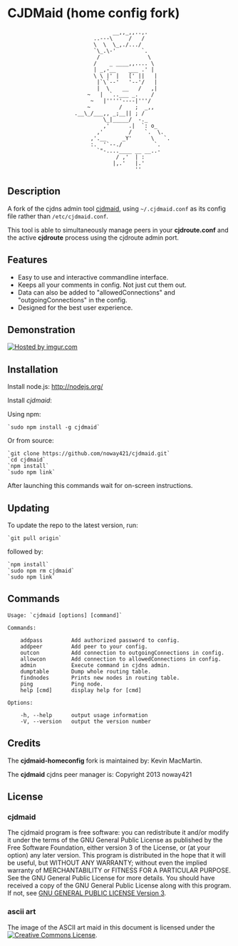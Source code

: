 # CJDMaid (home config fork) #

                                     __,,_,,..,.
                               ..---\     /   /
                               \  \  \_,./.../
                               `\_.\-'        `.
                                /               \
                               /    _ ____,,.... \
                               | _,-__    ___ .' |
                               \ \ |' |   [' ||   |
                                |`\`--'   '--'/   |
                                |  \    __   /   ,|
                             ~   |  `..___ _.    /
                              ~   |'''''----|'''/
                             ~         /    ;  _,,
                         .__\_/___,, _;__|| ; /
                                  \_|_____/  -._
                                  ,'      .|  `: o_
                                ,'        /    `.  \.
                              ,'.__     _Y'      \   `.
                              :.  '`--./          `.
                                `"-....____ __ __..-
                                      / ,'  | :
                                     |,.'   |.'
                                            ''
## Description ##

A fork of the cjdns admin tool [cjdmaid](https://github.com/noway421/cjdmaid), using `~/.cjdmaid.conf` as its config file rather than `/etc/cjdmaid.conf`.

This tool is able to simultaneously manage peers in your **cjdroute.conf** and the active **cjdroute** process using the cjdroute admin port.

## Features ##

* Easy to use and interactive commandline interface.
* Keeps all your comments in config. Not just cut them out.
* Data can also be added to "allowedConnections" and "outgoingConnections" in the config.
* Designed for the best user experience.

## Demonstration ##

[![Hosted by imgur.com](http://i.imgur.com/UqzvKnN.gif "Hosted by imgur.com")](http://imgur.com/UqzvKnN)

## Installation ##

Install node.js: http://nodejs.org/

Install *cjdmaid*:

Using npm:

    `sudo npm install -g cjdmaid`

Or from source:

    `git clone https://github.com/noway421/cjdmaid.git`
    `cd cjdmaid`
    `npm install`
    `sudo npm link`

After launching this commands wait for on-screen instructions.

## Updating ##

To update the repo to the latest version, run:

    `git pull origin`

followed by:

    `npm install`
    `sudo npm rm cjdmaid`
    `sudo npm link`

## Commands ##

    Usage: `cjdmaid [options] [command]`

    Commands:

        addpass         Add authorized password to config.
        addpeer         Add peer to your config.
        outcon          Add connection to outgoingConnections in config.
        allowcon        Add connection to allowedConnections in config.
        admin           Execute command in cjdns admin.
        dumptable       Dump whole routing table.
        findnodes       Prints new nodes in routing table.
        ping            Ping node.
        help [cmd]      display help for [cmd]

    Options:

        -h, --help      output usage information
        -V, --version   output the version number

## Credits ##

The **cjdmaid-homeconfig** fork is maintained by: Kevin MacMartin.

The **cjdmaid** cjdns peer manager is: Copyright 2013 noway421

## License ##

### cjdmaid ###

The cjdmaid program is free software: you can redistribute it and/or modify it under the terms of the GNU General Public License as published by the Free Software Foundation, either version 3 of the License, or (at your option) any later version. This program is distributed in the hope that it will be useful, but WITHOUT ANY WARRANTY; without even the implied warranty of MERCHANTABILITY or FITNESS FOR A PARTICULAR PURPOSE. See the GNU General Public License for more details. You should have received a copy of the GNU General Public License along with this program. If not, see [GNU GENERAL PUBLIC LICENSE Version 3](https://www.gnu.org/licenses/gpl.html).

### ascii art ###

The image of the ASCII art maid in this document is licensed under the [![Creative Commons License](http://i.creativecommons.org/l/by-sa/3.0/80x15.png "Creative Commons License")](http://creativecommons.org/licenses/by-sa/3.0/deed.en_US).
